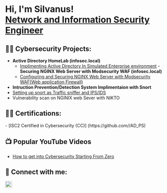 <h1>Hi, I'm Silvanus! <br/><a href="https://github.com//Silvan254/">Network and Information Security Engineer</a>

<h2>👨‍💻 Cybersecurity Projects:</h2>

- <b>Active Directory HomeLab (infosec.local)</b>
  - [Implimenting Active Directory In Simulated Enterprise environment](https://github.com/)
-<b>Securing NGINX Web Server with Modsecurity WAF (infosec.local)</b>
  - [Configuring and Securing NGINX Web Server with Modsecurity WAF(Web application Firewall)](https://github.com/Silvan254/Configuring-and-Securing-NGINX-Web-Server-with-Modsecurity-WAF-Web-application-Firewall-)
 - <b>Intruction Prevention/Detection System Implimentaion with Snort</b>
  - [Setting up snort as Traffic sniffer and IPS/IDS](https://github.com/)
  - Vulnerability scan on NGINIX web Sever with NIKTO
<h2>👨‍💻 Certifications:</h2>
- [ISC2 Certified in Cybersecurity (CC)] (https://github.com//AD_PS)
<h2>📺 Popular YouTube Videos</h2>

- [How to get into Cybersecurity Starting From Zero](https://www.youtube.com/)

<h2> 🤳 Connect with me:</h2>

[<img align="left" alt="JoshMadakor | YouTube" width="22px" src="https://cdn.jsdelivr.net/npm/simple-icons@v3/icons/youtube.svg" />][youtube]

[twitter]: https://twitter.com/
[youtube]: https://www.youtube.com/c/
[instagram]: https://www.instagram.com/
[linkedin]: https://www.linkedin.com/in/silvanus-otunga-256258191/
<!--
**** is a ✨ _special_ ✨ repository because its `README.md` (this file) appears on your GitHub profile.

Here are some ideas to get you started:

- 🔭 I’m currently working on ...
- 🌱 I’m currently learning ...
- 👯 I’m looking to collaborate on ...
- 🤔 I’m looking for help with ...
- 💬 Ask me about ...
- 📫 How to reach me: ...
- 😄 Pronouns: ...
- ⚡ Fun fact: ...
-->
